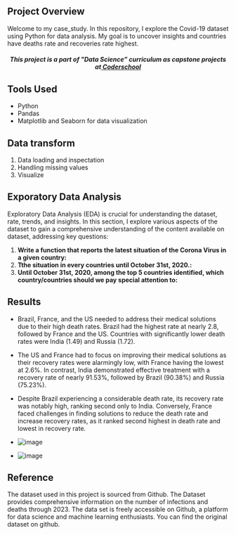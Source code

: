 ## Project Overview
Welcome to my case_study. In this repository, I explore the Covid-19 dataset using Python for data analysis. My goal is to uncover insights and countries have deaths rate and recoveries rate highest.
<h5 align="center"> This project is a part of "Data Science” curriculum as capstone projects at<a href="[https://www.almabetter.com/](https://www.coderschool.vn/vi)"> Coderschool </a> </h5>


## Tools Used
- Python 
- Pandas   
- Matplotlib and Seaborn for data visualization
## Data transform
1. Data loading and inspectation
2. Handling missing values
3. Visualize
## Exporatory Data Analysis

Exploratory Data Analysis (EDA) is crucial for understanding the dataset, rate, trends, and insights. In this section, I explore various aspects of the dataset to gain a comprehensive understanding of the content available on dataset, addressing key questions:

1. **Write a function that reports the latest situation of the Corona Virus in a given country:**
2. **Tthe situation in every countries until October 31st, 2020.:**
3. **Until October 31st, 2020, among the top 5 countries identified, which country/countries should we pay special attention to:**
## Results
- Brazil, France, and the US needed to address their medical solutions due to their high death rates. Brazil had the highest rate at nearly 2.8, followed by France and the US. Countries with significantly lower death rates were India (1.49) and Russia (1.72).

- The US and France had to focus on improving their medical solutions as their recovery rates were alarmingly low, with France having the lowest at 2.6%. In contrast, India demonstrated effective treatment with a recovery rate of nearly 91.53%, followed by Brazil (90.38%) and Russia (75.23%).

- Despite Brazil experiencing a considerable death rate, its recovery rate was notably high, ranking second only to India. Conversely, France faced challenges in finding solutions to reduce the death rate and increase recovery rates, as it ranked second highest in death rate and lowest in recovery rate.
- ![image](https://github.com/ThucNguyen22/case_study/assets/151516549/e45e8b8a-5c55-40a3-bfec-cfb5806845d0)
- ![image](https://github.com/ThucNguyen22/case_study/assets/151516549/76f7235f-17c1-4e64-828e-64ecb386069a)
## Reference
The dataset used in this project is sourced from Github. The Dataset provides comprehensive information on the number of infections and deaths through 2023. The data set is freely accessible on Github, a platform for data science and machine learning enthusiasts. You can find the original dataset on github.
